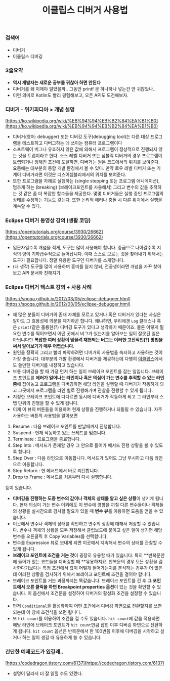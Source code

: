 ﻿---
title:  "이클립스 디버거 사용법"
excerpt: "디버거는 보통 IDE마다 제공하는데, 그 중 제가 사용하는 Eclipse의 디버거 사용법을 읽고 정리해보았습니다."

categories:
  - Java
tags:
  - Java
last_modified_at: 2020-04-07TO22:30:00+09:00
---

### 검색어
- 디버거
- 이클립스 디버깅

### 3줄요약
- **역시 개발자는 새로운 공부를 귀찮아 하면 안된다**
- 디버거를 왜 이제야 알았을까.. 그동안 printf 문 하나하나 넣는건 안 귀찮았나..
- 이런 의미로 Kotlin도 빨리 경험해보고, 오픈 API도 도전해보자.

### 디버거 - 위키피디아 > 개념 설명
[https://ko.wikipedia.org/wiki/%EB%94%94%EB%B2%84%EA%B1%B0](https://ko.wikipedia.org/wiki/%EB%94%94%EB%B2%84%EA%B1%B0)
- 디버거(영어: debugger) 또는 디버깅 도구(debugging tool)는 다른 대상 프로그램을 테스트하고 디버그하는 데 쓰이는 컴퓨터 프로그램이다
- 소프트웨어 버그나 유효하지 않은 값에 의해서 프로그램이 정상적으로 진행되지 않는 것을 트랩이라고 한다. 소스 레벨 디버거 또는 심볼릭 디버거의 경우 프로그램이 트랩되거나 정해진 조건에 도달하면, 디버거는 원본 코드에서의 위치를 보여준다. 요즘에는 대부분의 통합 개발 환경에서 볼 수 있다. 만약 로우 레벨 디버거 또는 기계어 디버거라면 이것은 디스어셈블리에서의 위치를 보여준다.
-  또한 프로그램을 차례로 실행하는 (single stepping 또는 프로그램 애니메이션), 멈추게 하는 (breaking) (브레이크포인트를 사용해서) 그리고 변수의 값을 추적하는 것 같은 좀 더 복잡한 함수들을 제공한다. 몇몇 디버거들은 실행 중인 프로그램의 상태를 수정하는 기능도 갖는다. 또한 논리적 에러나 충돌 시 다른 위치에서 실행을 계속할 수 있다.

### Eclipse 디버거 동영상 강의  (생활 코딩)
[https://opentutorials.org/course/3930/26662](https://opentutorials.org/course/3930/26662)
- 입문자일수록 개념을 적게, 도구는 많이 사용해야 합니다. 중급으로 나아갈수록 지식의 양이 기하급수적으로 늘어납니다. 이때 스스로 모르는 것을 찾아내기 위해서는 도구가 필요합니다. 정말 유용한 도구인 디버거를 소개합니다.
- (내 생각) 도구를 많이 사용하며 흥미를 잃지 않되, 전공생이라면 개념을 자꾸 찾아보고 API 문서와 친해지기.

### Eclipse 디버거 텍스트 강의 + 사용 사례
[https://spoqa.github.io/2012/03/05/eclipse-debugger.html](https://spoqa.github.io/2012/03/05/eclipse-debugger.html)
- 꽤 많은 분들이 디버거의 존재 자체를 모르고 있거나 혹은 디버거가 있다는 사실은 알아도 그 효용성에 의문을 제기하곤 합니다. 왜냐하면, 우리에겐 `Log` 클래스나 혹은 `printf`같은 훌륭한(?) 디버깅 도구가 있다고 생각하기 때문이죠. 물론 이렇게 필요한 변수를 찍어보면서 어떤 곳에서 버그가 있는지를 알아보는 일이 잘못된 일은 아닙니다만 **복잡한 여러 상황이 맞물려 재현되는 버그는 이러한 고전적인(?) 방법을 써서 알아보기가 매우 어렵습니다**.
- 원인을 정확히 그리고 빨리 파악하려면 디버거의 사용법을 숙지하고 사용하는 것이 가장 좋습니다. 대부분의 개발 환경에서 디버거를 제공하는데 다행히 [이클립스](http://www.eclipse.org/)에서도 쓸만한 디버거를 내장하고 있습니다.
- 보통 디버깅을 할 때 가장 먼저 하는 일이 브레이크 포인트를 잡는 일입니다. 브레이크 포인트를 **에러가 일어나는 라인이나 혹은 의심이 가는 변수를 추적할 수 있는 라인쯤**에 잡아놓고 프로그램을 디버깅하면 해당 라인을 실행할 때 디버거가 작동하게 되고 그곳에서 프로그램을 라인 별로 진행해가며 관찰을 진행할 수 있게 됩니다.
- 지정한 브레이크 포인트에 다다르면 동시에 디버거가 작동하게 되고 그 라인부터 스텝 단위의 진행을 할 수 있게 됩니다.
- 이제 이 뷰의 버튼들을 이용하여 현재 상황을 진행하거나 되돌릴 수 있습니다. 자주 사용하는 버튼의 사용법을 알아보면

1.  Resume : 다음 브레이크 포인트를 만날때까지 진행합니다.
2.  Suspend : 현재 작동하고 있는 쓰레드를 멈춥니다.
3.  Terminate : 프로그램을 종료합니다.
4.  Step Into : 메서드가 존재할 경우 그 안으로 들어가 메서드 진행 상황을 볼 수 있도록 합니다.
5.  Step Over : 다음 라인으로 이동합니다. 메서드가 있어도 그냥 무시하고 다음 라인으로 이동합니다.
6.  Step Return : 현 메서드에서 바로 리턴합니다.
7.  Drop to Frame : 메서드를 처음부터 다시 실행합니다.

등이 있습니다.
- **디버깅을 진행하는 도중 변수의 값이나 객체의 상태를 알고 싶은 상황**이 생기게 됩니다. 현재 의심이 가는 변수 이외에도 이 변수에 영향을 끼칠 다른 변수들이나 객체들의 상황을 실시간으로 검사할 필요가 있을 때 **변수 뷰**를 이용하면 도움을 얻을 수 있습니다.
- 이곳에서 변수나 객체의 상태를 확인하고 변수의 상황에 대해서 저장할 수 있습니다. 변수나 객체의 상황을 모두 저장해서 클립보드에 붙이고 싶은 일이 생기면 해당 변수를 오른클릭 후 Copy Variables를 선택합니다.
- 변수를 Expression 뷰로 보내게 되면 이곳에서 지속해서 변수의 상태를 관찰할 수 있게 됩니다.
- **브레이크 포인트에 조건을 거는 것**이 굉장히 유용할 때가 있습니다. 특히 **반복문안에 들어가 있는 코드들을 디버깅할 때 **유용하지요. 반복문의 경우 모든 상황을 검사한다기보다는 특정 조건에서 값이 어떻게 들어가는지를 분석하는 경우가 더 많은데 이러한 상황을 검사하기 위해서 브레이크 포인트에 조건을 걸어야 합니다.
- 브레이크 포인트를 거는 과정까지는 똑같습니다. 브레이크 포인트를 건 후 **그 포인트에서 오른 클릭을 하면 Breakpoint properties 옵션**이 있는 것을 확인할 수 있습니다. 이 옵션에서 조건문을 설정하여 디버거의 활성화 조건을 설정할 수 있습니다.
- 먼저 `Conditional`을 활성화하여 어떤 조건에서 디버깅 화면으로 전환할지를 쓰면 되는데 이 창에 조건식을 쓰면 됩니다.
- 또 `hit count`를 이용하여 조건을 걸 수도 있습니다. `hit count`에 값을 적용하면 해당 라인에 브레이크 포인트가 `hit count`만큼 잡힌 이후 디버깅 화면으로 전환하게 됩니다. `hit count` 옵션은 반복문에서 한 100번쯤 이후에 디버깅을 시작하고 싶거나 하는 일이 생길 때 유용하게 쓸 수 있습니다.

### 간단한 예제코드가 있길래..
[https://codedragon.tistory.com/6137](https://codedragon.tistory.com/6137)
- 설명이 달라서 더 잘 읽힐 수도 있겠다.